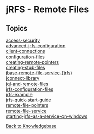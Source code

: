 # jRFS - Remote Files

<PageHeader />

## Topics

[access-security](./access-security/README.md)  
[advanced-jrfs-configuration](./advanced-jrfs-configuration/README.md)  
[client-connections](./client-connections/README.md)  
[configuration-files](./configuration-files/README.md)  
[creating-remote-pointers](./creating-remote-pointers/README.md)  
[creating-stub-files](./creating-stub-files/README.md)  
[jbase-remote-file-service-(jrfs)](./jbase-remote-file-service-(jrfs)/README.md)  
[jconnect-library](./jconnect-library/README.md)  
[jql-and-remote-files](./jql-and-remote-files/README.md)  
[jrfs-configuration-files](./jrfs-configuration-files/README.md)  
[jrfs-example](./jrfs-example/README.md)  
[jrfs-quick-start-guide](./jrfs-quick-start-guide/README.md)  
[remote-file-pointers](./remote-file-pointers/README.md)  
[remote-file-service](./remote-file-service/README.md)  
[starting-jrfs-as-a-service-on-windows](./starting-jrfs-as-a-service-on-windows/README.md)  

[Back to Knowledgebase](./../README.md)

<PageFooter />
